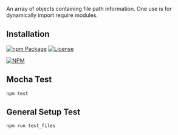 An array of objects containing file path information. One use is for dynamically import require modules.

Installation
---------
[![npm Package](https://img.shields.io/npm/v/file-obj-queue.svg)](https://www.npmjs.org/package/file-obj-queue)
[![License](https://img.shields.io/npm/l/file-obj-queue.svg)](https://github.com/jman717/file-obj-queue/blob/master/LICENSE)

[![NPM](https://nodei.co/npm/file-obj-queue.png?downloads=true&downloadRank=true&stars=true)](https://nodei.co/npm/file-obj-queue/)

Mocha Test
---------
```
npm test
```

General Setup Test
---------
```
npm run test_files

```